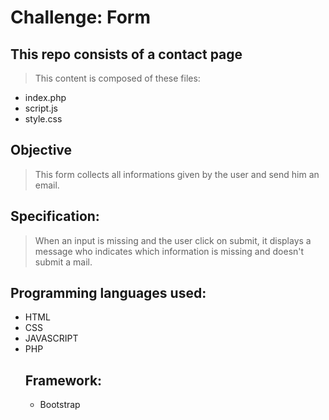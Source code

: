 # Challenge: Form
## This repo consists of a contact page
>This content is composed of these files:
* index.php
* script.js
* style.css
## Objective
>This form collects all informations given by the user and send him an email.
## Specification:
>When an input is missing and the user click on submit, it displays a message who indicates which information is missing and doesn't  submit a mail.

## Programming languages used:

* HTML
* CSS
* JAVASCRIPT
* PHP
  ## Framework:
  * Bootstrap